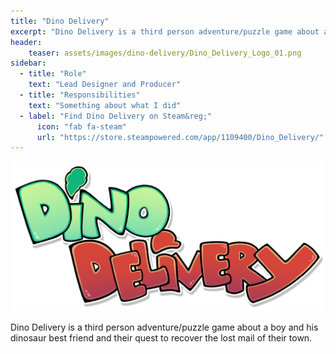 ```yaml
---
title: "Dino Delivery"
excerpt: "Dino Delivery is a third person adventure/puzzle game about a boy and his dinosaur best friend and their quest to recover the lost mail of their town."
header:
    teaser: assets/images/dino-delivery/Dino_Delivery_Logo_01.png
sidebar:
  - title: "Role"
    text: "Lead Designer and Producer"
  - title: "Responsibilities"
    text: "Something about what I did"
  - label: "Find Dino Delivery on Steam&reg;"
      icon: "fab fa-steam"
      url: "https://store.steampowered.com/app/1109400/Dino_Delivery/"
---
```

![The Dino Delivery logo](/assets/images/dino-delivery/Dino_Delivery_Logo_01.png "Dino Delivery")<br>

Dino Delivery is a third person adventure/puzzle game about a boy and his dinosaur best friend and their quest to recover the lost mail of their town.